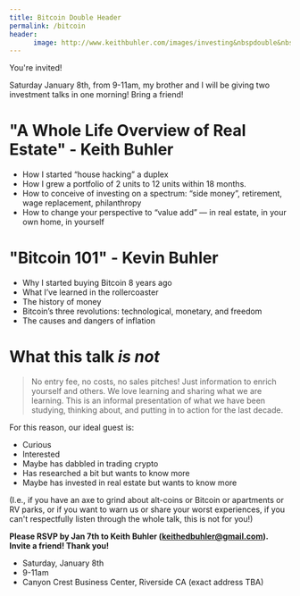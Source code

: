 ```yaml
---
title: Bitcoin Double Header
permalink: /bitcoin
header:
      image: http://www.keithbuhler.com/images/investing&nbspdouble&nbspheader.jpg
--- 
```



You're invited!

Saturday January 8th, from 9-11am, my brother and I will be giving two investment talks in one morning! Bring a friend!

<p></p>

# "A Whole Life Overview of Real Estate" - Keith Buhler
- How I started “house hacking” a duplex
- How I grew a portfolio of 2 units to 12 units within 18 months.
- How to conceive of investing on a spectrum: “side money”, retirement, wage replacement, philanthropy
- How to change your perspective to “value add” — in real estate, in your own home, in yourself

<p></p>
<p></p>

# "Bitcoin 101" - Kevin Buhler

- Why I started buying Bitcoin 8 years ago
- What I’ve learned in the rollercoaster
- The history of money
- Bitcoin’s three revolutions: technological, monetary, and freedom
- The causes and dangers of inflation

<p></p>
<p></p>

# What this talk *is not*

>No entry fee, no costs, no sales pitches! 
>Just information to enrich yourself and others. 
>We love learning and sharing what we are learning. This is an informal presentation of what we have been studying, thinking about, and putting in to action for the last decade. 

For this reason, our ideal guest is: 
- Curious
- Interested
- Maybe has dabbled in trading crypto
- Has researched a bit but wants to know more
- Maybe has invested in real estate but wants to know more

(I.e., if you have an axe to grind about alt-coins or Bitcoin or apartments or RV parks, or if you want to warn us or share your worst experiences, if you can't respectfully listen through the whole talk, this is not for you!) 

<p></p>
<p></p>

**Please RSVP by Jan 7th to Keith Buhler (keithedbuhler@gmail.com). Invite a friend! Thank you!** 


* Saturday, January 8th
* 9-11am
* Canyon Crest Business Center, Riverside CA (exact address TBA)
